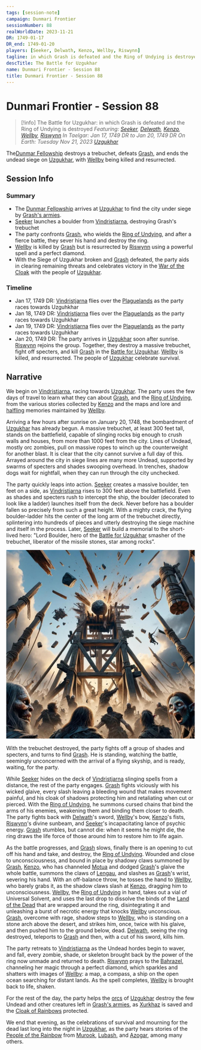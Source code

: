 ```yaml
---
tags: [session-note]
campaign: Dunmari Frontier
sessionNumber: 88
realWorldDate: 2023-11-21
DR: 1749-01-17
DR_end: 1749-01-20
players: [Seeker, Delwath, Kenzo, Wellby, Riswynn]
tagline: in which Grash is defeated and the Ring of Undying is destroyed
descTitle: The Battle for Uzgukhar
name: Dunmari Frontier - Session 88
title: Dunmari Frontier - Session 88
---
```

# Dunmari Frontier - Session 88

>[!info] The Battle for Uzgukhar: in which Grash is defeated and the Ring of Undying is destroyed
> *Featuring: [Seeker](<../../../people/pcs/dunmar-fellowship/seeker.md>), [Delwath](<../../../people/pcs/dunmar-fellowship/delwath.md>), [Kenzo](<../../../people/pcs/dunmar-fellowship/kenzo.md>), [Wellby](<../../../people/pcs/dunmar-fellowship/wellby.md>), [Riswynn](<../../../people/pcs/dunmar-fellowship/riswynn.md>)*
> *In Taelgar: Jan 17, 1749 DR to Jan 20, 1749 DR*
> *On Earth: Tuesday Nov 21, 2023*
> *[Uzgukhar](<../../../gazetteer/istaros-watershed/xurkhaz/uzgukhar.md>)*

The[Dunmar Fellowship](<../../../people/pcs/dunmar-fellowship/dunmar-fellowship.md>) destroys a trebuchet, defeats [Grash](<../../../people/other-nonhumans/grash.md>), and ends the undead siege on [Uzgukhar](<../../../gazetteer/istaros-watershed/xurkhaz/uzgukhar.md>), with [Wellby](<../../../people/pcs/dunmar-fellowship/wellby.md>) being killed and resurrected.

## Session Info
### Summary
- The [Dunmar Fellowship](<../../../people/pcs/dunmar-fellowship/dunmar-fellowship.md>) arrives at [Uzgukhar](<../../../gazetteer/istaros-watershed/xurkhaz/uzgukhar.md>) to find the city under siege by [Grash's armies](<../../../groups/orc-hordes/grash-s-horde.md>).
- [Seeker](<../../../people/pcs/dunmar-fellowship/seeker.md>) launches a boulder from [Vindristjarna](<../../../things/ships/vindristjarna.md>), destroying Grash's trebuchet
- The party confronts [Grash](<../../../people/other-nonhumans/grash.md>), who wields the [Ring of Undying](<../../../things/artifacts-of-power/ring-of-undying.md>), and after a fierce battle, they sever his hand and destroy the ring.
- [Wellby](<../../../people/pcs/dunmar-fellowship/wellby.md>) is killed by [Grash](<../../../people/other-nonhumans/grash.md>) but is resurrected by [Riswynn](<../../../people/pcs/dunmar-fellowship/riswynn.md>) using a powerful spell and a perfect diamond.
- With the Siege of Uzgukhar broken and [Grash](<../../../people/other-nonhumans/grash.md>) defeated, the party aids in clearing remaining threats and celebrates victory in the [War of the Cloak](<../../../events/1700s/war-of-the-cloak.md>) with the people of [Uzgukhar](<../../../gazetteer/istaros-watershed/xurkhaz/uzgukhar.md>).
### Timeline
- Jan 17, 1749 DR: [Vindristjarna](<../../../things/ships/vindristjarna.md>) flies over the [Plaguelands](<../../../gazetteer/istaros-watershed/plaguelands.md>) as the party races towards Uzguhkhar
- Jan 18, 1749 DR: [Vindristjarna](<../../../things/ships/vindristjarna.md>) flies over the [Plaguelands](<../../../gazetteer/istaros-watershed/plaguelands.md>) as the party races towards Uzguhkhar
- Jan 19, 1749 DR: [Vindristjarna](<../../../things/ships/vindristjarna.md>) flies over the [Plaguelands](<../../../gazetteer/istaros-watershed/plaguelands.md>) as the party races towards Uzguhkhar
- Jan 20, 1749 DR: The party arrives in [Uzgukhar](<../../../gazetteer/istaros-watershed/xurkhaz/uzgukhar.md>) soon after sunrise. [Riswynn](<../../../people/pcs/dunmar-fellowship/riswynn.md>) rejoins the group. Together, they destroy a massive trebuchet, fight off specters, and kill [Grash](<../../../people/other-nonhumans/grash.md>) in the [Battle for Uzgukhar](<../../../events/1700s/1749/battle-for-uzgukhar.md>). [Wellby](<../../../people/pcs/dunmar-fellowship/wellby.md>) is killed, and resurrected. The people of [Uzgukhar](<../../../gazetteer/istaros-watershed/xurkhaz/uzgukhar.md>) celebrate survival. 
## Narrative
We begin on [Vindristjarna](<../../../things/ships/vindristjarna.md>), racing towards [Uzgukhar](<../../../gazetteer/istaros-watershed/xurkhaz/uzgukhar.md>). The party uses the few days of travel to learn what they can about [Grash](<../../../people/other-nonhumans/grash.md>), and the [Ring of Undying](<../../../things/artifacts-of-power/ring-of-undying.md>), from the various stories collected by [Kenzo](<../../../people/pcs/dunmar-fellowship/kenzo.md>) and the maps and lore and [halfling](<../../../species/children-of-the-embodied-gods/halflings/halflings.md>) memories maintained by [Wellby](<../../../people/pcs/dunmar-fellowship/wellby.md>). 

Arriving a few hours after sunrise on January 20, 1748, the bombardment of [Uzgukhar](<../../../gazetteer/istaros-watershed/xurkhaz/uzgukhar.md>) has already begun. A massive trebuchet, at least 300 feet tall, stands on the battlefield, capable of slinging rocks big enough to crush walls and houses, from more than 1000 feet from the city. Lines of Undead, mostly orc zombies, pull on massive ropes to winch up the counterweight for another blast. It is clear that the city cannot survive a full day of this. Arrayed around the city in siege lines are many more Undead, supported by swarms of specters and shades swooping overhead. In trenches, shadow dogs wait for nightfall, when they can run through the city unchecked. 

The party quickly leaps into action. [Seeker](<../../../people/pcs/dunmar-fellowship/seeker.md>) creates a massive boulder, ten feet on a side, as [Vindristjarna](<../../../things/ships/vindristjarna.md>) rises to 300 feet above the battlefield. Even as shades and specters rush to intercept the ship, the boulder (decorated to look like a ladder) launches itself from the deck. Never before has a boulder fallen so precisely from such a great height. With a mighty crack, the flying boulder-ladder hits the center of the long arm of the trebuchet directly, splintering into hundreds of pieces and utterly destroying the siege machine and itself in the process. Later, [Seeker](<../../../people/pcs/dunmar-fellowship/seeker.md>) will build a memorial to the short-lived hero: "Lord Boulder, hero of the [Battle for Uzgukhar](<../../../events/1700s/1749/battle-for-uzgukhar.md>) smasher of the trebuchet, liberator of the missile stones, star among rocks”. 

![Battle for Uzgukhar](../../../assets/battle-for-uzgukhar.jpeg)

With the trebuchet destroyed, the party fights off a group of shades and specters, and turns to find [Grash](<../../../people/other-nonhumans/grash.md>). He is standing, watching the battle, seemingly unconcerned with the arrival of a flying skyship, and is ready, waiting, for the party.

While [Seeker](<../../../people/pcs/dunmar-fellowship/seeker.md>) hides on the deck of [Vindristjarna](<../../../things/ships/vindristjarna.md>) slinging spells from a distance, the rest of the party engages. [Grash](<../../../people/other-nonhumans/grash.md>) fights viciously with his wicked glaive, every slash leaving a bleeding wound that makes movement painful, and his cloak of shadows protecting him and retaliating when cut or pierced. With the [Ring of Undying](<../../../things/artifacts-of-power/ring-of-undying.md>), he summons cursed chains that bind the arms of his enemies, weakening them and binding them closer to death. The party fights back with [Delwath](<../../../people/pcs/dunmar-fellowship/delwath.md>)'s sword, [Wellby](<../../../people/pcs/dunmar-fellowship/wellby.md>)'s bow, [Kenzo](<../../../people/pcs/dunmar-fellowship/kenzo.md>)'s fists, [Riswynn](<../../../people/pcs/dunmar-fellowship/riswynn.md>)'s divine sunbeam, and [Seeker](<../../../people/pcs/dunmar-fellowship/seeker.md>)'s incapacitating lance of psychic energy. [Grash](<../../../people/other-nonhumans/grash.md>) stumbles, but cannot die: when it seems he might die, the ring draws the life force of those around him to restore him to life again. 

As the battle progresses, and [Grash](<../../../people/other-nonhumans/grash.md>) slows, finally there is an opening to cut off his hand and take, and destroy, the [Ring of Undying](<../../../things/artifacts-of-power/ring-of-undying.md>). Wounded and close to unconsciousness, and bound in place by shadowy claws summoned by [Grash](<../../../people/other-nonhumans/grash.md>), [Kenzo](<../../../people/pcs/dunmar-fellowship/kenzo.md>), who has channeled [Motua](<../../../people/extraplanar-powers/motua.md>) and dodged [Grash](<../../../people/other-nonhumans/grash.md>)'s glaive the whole battle, summons the claws of [Lengau](<../../../people/other-nonhumans/lengau.md>), and slashes as [Grash](<../../../people/other-nonhumans/grash.md>)'s wrist, severing his hand. With an off-balance throw, he tosses the hand to [Wellby](<../../../people/pcs/dunmar-fellowship/wellby.md>), who barely grabs it, as the shadow claws slash at [Kenzo](<../../../people/pcs/dunmar-fellowship/kenzo.md>), dragging him to unconsciousness. [Wellby](<../../../people/pcs/dunmar-fellowship/wellby.md>), the [Ring of Undying](<../../../things/artifacts-of-power/ring-of-undying.md>) in hand, takes out a vial of Universal Solvent, and uses the last drop to dissolve the binds of the [Land of the Dead](<../../../cosmology/multiverse/spiritual-realms/land-of-the-dead.md>) that are wrapped around the ring, disintegrating it and unleashing a burst of necrotic energy that knocks [Wellby](<../../../people/pcs/dunmar-fellowship/wellby.md>) unconscious. [Grash](<../../../people/other-nonhumans/grash.md>), overcome with rage, shadow steps to [Wellby](<../../../people/pcs/dunmar-fellowship/wellby.md>), who is standing on a stone arch above the desert, and strikes him, once, twice with his glaive, and then pushed him to the ground below, dead. [Delwath](<../../../people/pcs/dunmar-fellowship/delwath.md>), seeing the ring destroyed, teleports to [Grash](<../../../people/other-nonhumans/grash.md>) and then, with a cut of his sword, kills him. 

The party retreats to [Vindristjarna](<../../../things/ships/vindristjarna.md>) as the Undead hordes begin to waver, and fall, every zombie, shade, or skeleton brought back by the power of the ring now unmade and returned to death. [Riswynn](<../../../people/pcs/dunmar-fellowship/riswynn.md>) prays to the [Bahrazel](<../../../cosmology/gods/embodied-gods/bahrazel/bahrazel.md>), channeling her magic through a perfect diamond, which sparkles and shatters with images of [Wellby](<../../../people/pcs/dunmar-fellowship/wellby.md>): a map, a compass, a ship on the open ocean searching for distant lands. As the spell completes, [Wellby](<../../../people/pcs/dunmar-fellowship/wellby.md>) is brought back to life, shaken. 

For the rest of the day, the party helps the [orcs](<../../../groups/orc-hordes/people-of-the-rainbow.md>) of [Uzgukhar](<../../../gazetteer/istaros-watershed/xurkhaz/uzgukhar.md>) destroy the few Undead and other creatures left in [Grash's armies](<../../../groups/orc-hordes/grash-s-horde.md>), as [Xurkhaz](<../../../gazetteer/istaros-watershed/xurkhaz/xurkhaz.md>) is saved and the [Cloak of Rainbows](<../../../things/artifacts-of-power/cloak-of-rainbows.md>) protected. 

We end that evening, as the celebrations of survival and mourning for the dead last long into the night in [Uzgukhar](<../../../gazetteer/istaros-watershed/xurkhaz/uzgukhar.md>), as the party hears stories of the [People of the Rainbow](<../../../groups/orc-hordes/people-of-the-rainbow.md>) from [Murook](<../../../people/orcs/murook.md>), [Lubash](<../../../people/orcs/lubash.md>), and [Azogar](<../../../people/orcs/azogar.md>), among many others. 
